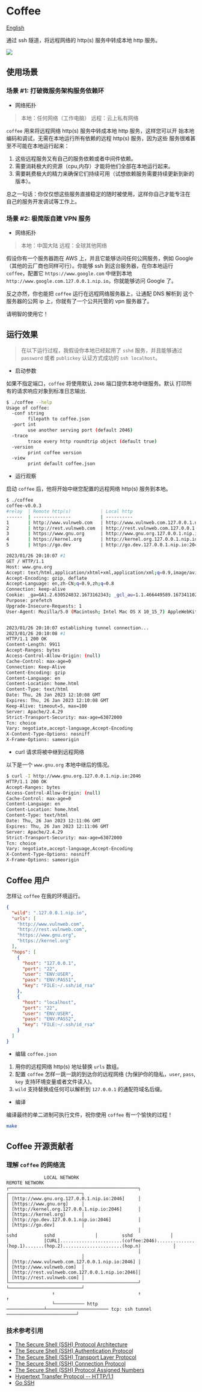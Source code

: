 # Coffee

[English](README.md)

通过 ssh 隧道，将远程网络的 http(s) 服务中转成本地 http 服务。

![](https://user-images.githubusercontent.com/49527198/215134049-1aad187c-1d24-4b00-a006-e08f9278ab55.png)

## 使用场景

### 场景 #1: 打破微服务架构服务依赖环

- 网络拓扑

> 本地：任何网络（工作电脑）
> 远程：云上私有网络

`coffee` 用来将远程网络 http(s) 服务中转成本地 http 服务，这样您可以开
始本地编码和调试，无需在本地运行所有依赖的远程 http(s) 服务，因为这些
服务很难甚至不可能在本地运行起来：

1. 这些远程服务又有自己的服务依赖或者中间件依赖。
2. 需要消耗极大的资源（cpu,内存）才能将他们全部在本地运行起来。
3. 需要耗费极大的精力来确保它们持续可用（试想依赖服务需要持续更新到新的版本）。

总之一句话：你仅仅想这些服务直接稳定的随时被使用，这样你自己才能专注在
自己的服务开发调试等工作上。

### 场景 #2: 极简版自建 VPN 服务

- 网络拓扑

> 本地：中国大陆
> 远程：全球其他网络

假设你有一个服务器跑在 AWS 上，并且它能够访问任何公网服务，例如 Google
（其他的云厂商也同样可行）。你能够 ssh 到这台服务器，在你本地运行
`coffee`，配置它 `https://www.google.com` 中继到本地
`http://www.google.com.127.0.0.1.nip.io`。你就能够访问 Google 了。

反之亦然，你也能把 `coffee` 运行在远程网络服务器上，让通配 DNS 解析到
这个服务器的公网 ip 上，你就有了一个公共托管的 vpn 服务器了。

请明智的使用它！

## 运行效果

> 在以下运行过程，我假设你本地已经起用了 `sshd` 服务，并且能够通过
> `password` 或者 `publickey` 认证方式成功的 `ssh localhost`。

- 启动参数

如果不指定端口，`coffee` 将使用默认 `2046` 端口提供本地中继服务。默认
打印所有的请求响应对象到标准日志输出.

```bash
$ ./coffee --help
Usage of coffee:
  -conf string
        filepath to coffee.json
  -port int
        use another serving port (default 2046)
  -trace
        trace every http roundtrip object (default true)
  -version
        print coffee version
  -view
        print default coffee.json
```

- 运行观察

启动 `coffee` 后，他将开始中继您配置的远程网络 http(s) 服务到本地。

```bash
$ ./coffee
coffee-v0.0.3
#relay  | Remote http(s)           | Local http
------  | --------------           | ----------
1       | http://www.vulnweb.com   | http://www.vulnweb.com.127.0.0.1.nip.io:2046
2       | http://rest.vulnweb.com  | http://rest.vulnweb.com.127.0.0.1.nip.io:2046
3       | https://www.gnu.org      | http://www.gnu.org.127.0.0.1.nip.io:2046
4       | https://kernel.org       | http://kernel.org.127.0.0.1.nip.io:2046
5       | https://go.dev           | http://go.dev.127.0.0.1.nip.io:2046

2023/01/26 20:10:07 #1
GET / HTTP/1.1
Host: www.gnu.org
Accept: text/html,application/xhtml+xml,application/xml;q=0.9,image/avif,image/webp,image/apng,*/*;q=0.8,application/signed-exchange;v=b3;q=0.9
Accept-Encoding: gzip, deflate
Accept-Language: en,zh-CN;q=0.9,zh;q=0.8
Connection: keep-alive
Cookie: _ga=GA1.2.630524832.1673162343; _gcl_au=1.1.466449589.1673411024
Purpose: prefetch
Upgrade-Insecure-Requests: 1
User-Agent: Mozilla/5.0 (Macintosh; Intel Mac OS X 10_15_7) AppleWebKit/537.36 (KHTML, like Gecko) Chrome/109.0.0.0 Safari/537.36


2023/01/26 20:10:07 establishing tunnel connection...
2023/01/26 20:10:08 #1
HTTP/1.1 200 OK
Content-Length: 9911
Accept-Ranges: bytes
Access-Control-Allow-Origin: (null)
Cache-Control: max-age=0
Connection: Keep-Alive
Content-Encoding: gzip
Content-Language: en
Content-Location: home.html
Content-Type: text/html
Date: Thu, 26 Jan 2023 12:10:08 GMT
Expires: Thu, 26 Jan 2023 12:10:08 GMT
Keep-Alive: timeout=5, max=100
Server: Apache/2.4.29
Strict-Transport-Security: max-age=63072000
Tcn: choice
Vary: negotiate,accept-language,Accept-Encoding
X-Content-Type-Options: nosniff
X-Frame-Options: sameorigin
```

- curl 请求将被中继到远程网络

以下是一个 `www.gnu.org` 本地中继后的情况。

```bash
$ curl -I http://www.gnu.org.127.0.0.1.nip.io:2046
HTTP/1.1 200 OK
Accept-Ranges: bytes
Access-Control-Allow-Origin: (null)
Cache-Control: max-age=0
Content-Language: en
Content-Location: home.html
Content-Type: text/html
Date: Thu, 26 Jan 2023 12:11:06 GMT
Expires: Thu, 26 Jan 2023 12:11:06 GMT
Server: Apache/2.4.29
Strict-Transport-Security: max-age=63072000
Tcn: choice
Vary: negotiate,accept-language,Accept-Encoding
X-Content-Type-Options: nosniff
X-Frame-Options: sameorigin
```

## Coffee 用户

怎样让 `coffee` 在我的环境运行。

```json
{
  "wild": ".127.0.0.1.nip.io",
  "urls": [
    "http://www.vulnweb.com",
    "http://rest.vulnweb.com",
    "https://www.gnu.org",
    "https://kernel.org"
  ],
  "hops": [
    {
      "host": "127.0.0.1",
      "port": "22",
      "user": "ENV:USER",
      "pass": "ENV:PASS1",
      "key": "FILE:~/.ssh/id_rsa"
    },
    {
      "host": "localhost",
      "port": "22",
      "user": "ENV:USER",
      "pass": "ENV:PASS2",
      "key": "FILE:~/.ssh/id_rsa"
    }
  ]
}
```

- 编辑 `coffee.json`

1. 用你的远程网络 http(s) 地址替换 `urls` 数组。
2. 配置 `coffee` 怎样一跳一跳的到达你的远程网络 (为保护你的隐私，`user`, `pass`, `key` 支持环境变量或者文件读入)。
3. `wild` 支持替换成任何可以解析到 `127.0.0.1` 的通配符域名后缀。

- 编译

编译最终的单二进制可执行文件，祝你使用 `coffee` 有一个愉快的过程！

```bash
make
```

## Coffee 开源贡献者

### 理解 `coffee` 的网络流

```text
              LOCAL NETWORK                                                                                    REMOTE NETWORK
┌────────────────────────────────────────────────┐                                                      ┌───────────────────────────┐
│ [http://www.gnu.org.127.0.0.1.nip.io:2046]     │                                                      │ [https://www.gnu.org]     │
│ [http://kernel.org.127.0.0.1.nip.io:2046]      │                                                      │ [https://kernel.org]      │
│ [http://go.dev.127.0.0.1.nip.io:2046]          │                                                      │ [https://go.dev]          │
│                                                │                     sshd          sshd               │         sshd              │
│             [CURL].......................(coffee:2046)..............(hop.1).......(hop.2)......................(hop.n)            │
│                                                │                                                      │                           │
│ [http://www.vulnweb.com.127.0.0.1.nip.io:2046] │                                                      │ [http://www.vulnweb.com]  │
│ [http://rest.vulnweb.com.127.0.0.1.nip.io:2046]│                                                      │ [http://rest.vulnweb.com] │
└────────────────────────────────────────────────┘                                                      └───────────────────────────┘
                 ↑                               ↑                                                                  ↑
                 └─────────── http ──────────────┴─────────────────────── tcp: ssh tunnel ──────────────────────────┘
```

### 技术参考引用

- [The Secure Shell (SSH) Protocol Architecture](https://www.rfc-editor.org/rfc/rfc4251)
- [The Secure Shell (SSH) Authentication Protocol](https://www.rfc-editor.org/rfc/rfc4252)
- [The Secure Shell (SSH) Transport Layer Protocol](https://www.rfc-editor.org/rfc/rfc4253)
- [The Secure Shell (SSH) Connection Protocol](https://www.rfc-editor.org/rfc/rfc4254)
- [The Secure Shell (SSH) Protocol Assigned Numbers](https://www.rfc-editor.org/rfc/rfc4250)
- [Hypertext Transfer Protocol -- HTTP/1.1](https://www.rfc-editor.org/rfc/rfc2616)
- [Go SSH](https://pkg.go.dev/golang.org/x/crypto/ssh)
